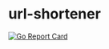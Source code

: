 # url-shortener

[![Go Report Card](https://goreportcard.com/badge/github.com/shinto-dev/url-shortener)](https://goreportcard.com/report/github.com/shinto-dev/url-shortener) 
